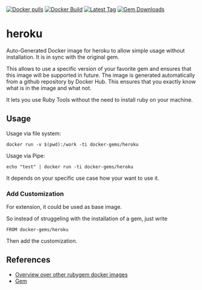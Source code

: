 [![Docker pulls](https://img.shields.io/docker/pulls/rubygem/heroku.svg)](https://hub.docker.com/r/rubygem/heroku/)
[![Docker Build](https://img.shields.io/docker/automated/rubygem/heroku.svg)](https://hub.docker.com/r/rubygem/heroku/)
[![Latest Tag](https://img.shields.io/github/tag/docker-rubygem/heroku.svg)](https://hub.docker.com/r/rubygem/heroku/)
[![Gem Downloads](https://img.shields.io/gem/dt/heroku.svg)](https://rubygems.org/gems/heroku/)
# heroku

Auto-Generated Docker image for heroku to allow simple usage without installation.
It is in sync with the original gem.

This allows to use a specific version of your favorite gem and ensures that this image will be supported in future.
The image is generated automatically from a github repository by Docker Hub.
This ensures that you exactly know what is in the image and what not.

It lets you use Ruby Tools without the need to install ruby on your machine.

## Usage

Usage via file system:

`docker run -v $(pwd):/work -ti docker-gems/heroku`

Usage via Pipe:

`echo "test" | docker run -ti docker-gems/heroku`

It depends on your specific use case how your want to use it.

### Add Customization

For extension, it could be used as base image.

So instead of struggeling with the installation of a gem, just write

`FROM docker-gems/heroku`

Then add the customization.

## References

 - [Overview over other rubygem docker images](https://github.com/thinkbot/docker-rubygem)
 - [Gem](https://rubygems.org/gems/heroku/)
